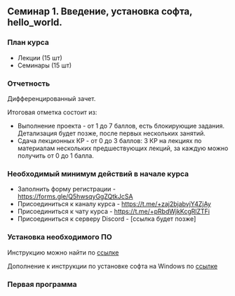 ## Семинар 1. Введение, установка софта, hello_world.

### План курса
* Лекции (15 шт)
* Семинары (15 шт)

### Отчетность

Дифференцированный зачет.

Итоговая отметка состоит из:
* Выполнение проекта - от 1 до 7 баллов, есть блокирующие задания. Детализация будет позже, после первых нескольких занятий.
* Сдача лекционных КР - от 0 до 3 баллов: 3 КР на лекциях по материалам нескольких предшествующих лекций, за каждую можно получить от 0 до 1 балла.

### Необходимый минимум действий в начале курса 

* Заполнить форму регистрации - https://forms.gle/Q5hwsqyGgZQtkJcSA
* Присоединиться к каналу курса - https://t.me/+zaj2bjabvjY4ZjAy
* Присоединиться к чату курса - https://t.me/+pRbdWjkKcgRlZTFi
* Присоединиться к серверу Discord - [ссылка будет позже]

### Установка необходимого ПО

Инструкцию можно найти по [ссылке](https://gitlab.atp-fivt.org/courses-public/db2023-supplementary/global/-/tree/main/practice/docker/quickstart
)

Дополнение к инструкции по установке софта на Windows по [ссылке](https://docs.google.com/document/d/1A9cNEUDMBIdRCdO0BEo_tJmzLRrsh_rGdP1h02k0ypE/edit)


### Первая программа



